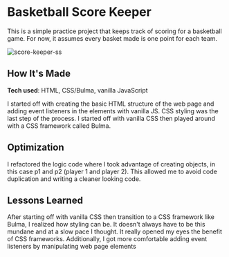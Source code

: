 # Basketball Score Keeper
This is a simple practice project that keeps track of scoring for a basketball game. For now, it assumes every basket made is one point for each team.

![score-keeper-ss](https://github.com/alieuminary/score-keeper/assets/84280530/78a277ba-6d6c-491a-8b00-81c0b0fc9911)

## How It's Made
**Tech used**: HTML, CSS/Bulma, vanilla JavaScript

I started off with creating the basic HTML structure of the web page and adding event listeners in the elements with vanilla JS. CSS styling was the last step of the process. 
I started off with vanilla CSS then played around with a CSS framework called Bulma.

## Optimization
I refactored the logic code where I took advantage of creating objects, in this case p1 and p2 (player 1 and player 2). This allowed me to avoid code duplication and writing a cleaner looking code.

## Lessons Learned
After starting off with vanilla CSS then transition to a CSS framework like Bulma, I realized how styling can be. It doesn't always have to be this mundane and at a slow pace I thought. It really opened my eyes the benefit of CSS frameworks. Additionally, I got more comfortable adding event listeners by manipulating web page elements


